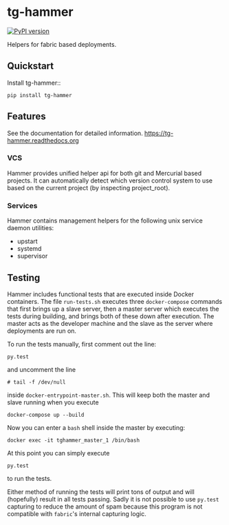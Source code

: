 # tg-hammer

[![PyPI version](https://badge.fury.io/py/tg-hammer.svg)](https://badge.fury.io/py/tg-hammer)

Helpers for fabric based deployments.

## Quickstart

Install tg-hammer::

    pip install tg-hammer

## Features

See the documentation for detailed information.
https://tg-hammer.readthedocs.org

### VCS

Hammer provides unified helper api for both git and Mercurial
based projects. It can automatically detect which version control
system to use based on the current project (by inspecting project_root).

### Services

Hammer contains management helpers for the following unix service daemon utilities:

 - upstart
 - systemd
 - supervisor

## Testing

Hammer includes functional tests that are executed inside Docker containers. The file
`run-tests.sh` executes three `docker-compose` commands that first brings up a slave server,
then a master server which executes the tests during building, and brings both of these down
after execution. The master acts as the developer machine and the slave as the server
where deployments are run on.

To run the tests manually, first comment out the line:

    py.test

and uncomment the line

    # tail -f /dev/null

inside `docker-entrypoint-master.sh`. This will keep both the master and slave running when
you execute

    docker-compose up --build

Now you can enter a `bash` shell inside the master by executing:

    docker exec -it tghammer_master_1 /bin/bash

At this point you can simply execute

    py.test

to run the tests.

Either method of running the tests will print tons of output and will (hopefully) result in all tests
passing. Sadly it is not possible to use `py.test` capturing to reduce the amount of spam because
this program is not compatible with `fabric`'s internal capturing logic.
